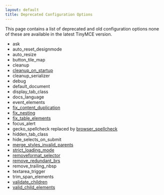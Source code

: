 ```yaml
---
layout: default
title: Deprecated Configuration Options
---
```


This page contains a list of deprecated and old configuration options none of these are available in the latest TinyMCE version.

*   ask
*   auto_reset_designmode
*   auto_resize
*   button_tile_map
*   cleanup
*   [cleanup_on_startup](https://www.tinymce.com/docs-3x/reference/configuration/Configuration3x@cleanup_on_startup/)
*   cleanup_serializer
*   debug
*   default_document
*   display_tab_class
*   docs_language
*   event_elements
*   [fix_content_duplication](https://www.tinymce.com/docs-3x/reference/configuration/Configuration3x@fix_content_duplication/)
*   [fix_nesting](https://www.tinymce.com/docs-3x/reference//configuration/Configuration3x@fix_nesting/)
*   [fix_table_elements](https://www.tinymce.com/docs-3x/reference/configuration/Configuration3x@fix_table_elements/)
*   focus_alert
*   gecko_spellcheck replaced by [browser_spellcheck](https://www.tinymce.com/docs-3x/reference/configuration/Configuration3x@browser_spellcheck/)
*   hidden_tab_class
*   hide_selects_on_submit
*   [merge_styles_invalid_parents](https://www.tinymce.com/docs-3x/reference/configuration/Configuration3x@merge_styles_invalid_parents/)
*   [strict_loading_mode](https://www.tinymce.com/docs-3x/reference/configuration/Configuration3x@strict_loading_mode/)
*   [removeformat_selector](https://www.tinymce.com/docs-3x/reference/configuration/Configuration3x@removeformat_selector/)
*   [remove_redundant_brs](https://www.tinymce.com/docs-3x/reference/configuration/Configuration3x@remove_redundant_brs/)
*   remove_trailing_nbsp
*   textarea_trigger
*   trim_span_elements
*   [validate_children](https://www.tinymce.com/docs-3x/reference/configuration/Configuration3x@validate_children/)
*   [valid_child_elements](https://www.tinymce.com/docs-3x/reference/configuration/Configuration3x@valid_child_elements/)
